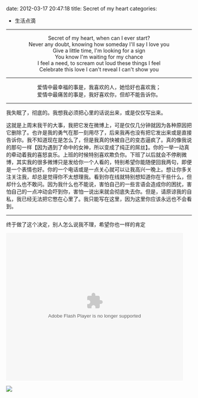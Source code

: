 date: 2012-03-17 20:47:18
title: Secret of my heart
categories:
- 生活点滴
---

<center>
Secret of my heart, when can I ever start? <br />
Never any doubt, knowing how someday I'll say I love you <br />
Give a little time, I'm looking for a sign <br />
You know I'm waiting for my chance <br />
I feel a need, to scream out loud these things I feel <br />
Celebrate this love I can't reveal I can't show you <br />
</center>

***

<center>
爱情中最幸福的事是，我喜欢的人，她恰好也喜欢我；<br />
爱情中最痛苦的事是，我好喜欢你，但却不能告诉你。
</center>

***


我失眠了，彻底的。我想我必须把心里的话说出来，或是仅仅写出来。


这就是上周末我干的大事，我把它发在微博上，可是仅仅几分钟就因为各种原因把它删除了。也许是我的勇气在那一刻用尽了，后来我再也没有把它发出来或是直接告诉你。我不知道现在是怎么了，但是我真的快被自己的变态逼疯了。真的像我说的那句一样【因为遇到了命中的女神，所以变成了纯正的屌丝】。你的一举一动真的牵动着我的喜怒哀乐。上班的时候特别喜欢欺负你。下班了以后就会不停刷微博，其实我的很多微博只是发给你一个人看的，特别希望你能随便回我两句，即便是一个表情也好。你的一个电话或是一点关心就可以让我高兴一晚上。想让你多关注关注我，却总是觉得你不太想理我。看到你在线就特别想知道你在干些什么，但却什么也不敢问。因为我什么也不能说，害怕自己的一些言语会造成你的困扰，害怕自己的一点冲动会吓到你，害怕一说出来就会彻底失去你。但是，请原谅我的自私，我已经无法把它憋在心里了。我只能写在这里，因为这里你应该永远也不会看到。


<!--more-->


***


终于做了这个决定，别人怎么说我不理，希望你也一样的肯定


<p>
<embed src="http://www.tudou.com/v/uqFAEFT9Nls/&amp;bid=05&amp;resourceId=0_05_05_99/v.swf" type="application/x-shockwave-flash" allowscriptaccess="always" allowfullscreen="true" wmode="opaque" width="480" height="400"></embed>
</p>



![](http://pinkyjie-blog.qiniudn.com/images/secret-of-my-heart-1.jpg)
